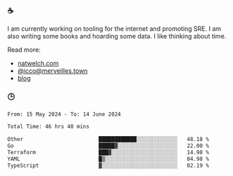 ### ☕

I am currently working on tooling for the internet and promoting SRE. I am also writing some books and hoarding some data. I like thinking about time. 

Read more:

 - [natwelch.com](https://natwelch.com)
 - [@icco@merveilles.town](https://merveilles.town/@icco)
 - [blog](https://writing.natwelch.com)

### 🕒

<!--START_SECTION:waka-->

```txt
From: 15 May 2024 - To: 14 June 2024

Total Time: 46 hrs 40 mins

Other                        ████████████░░░░░░░░░░░░░   48.18 %
Go                           █████▓░░░░░░░░░░░░░░░░░░░   22.00 %
Terraform                    ███▓░░░░░░░░░░░░░░░░░░░░░   14.98 %
YAML                         █▒░░░░░░░░░░░░░░░░░░░░░░░   04.98 %
TypeScript                   ▓░░░░░░░░░░░░░░░░░░░░░░░░   02.19 %
```

<!--END_SECTION:waka-->
